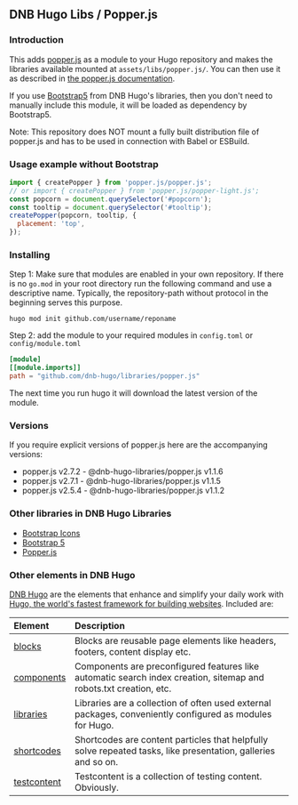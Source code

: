 ## DNB Hugo Libs / Popper.js

### Introduction

This adds [popper.js](https://github.com/popperjs/popper-core) as a module to your Hugo repository and makes the libraries available mounted at `assets/libs/popper.js/`. You can then use it as described in [the popper.js documentation](https://popper.js.org/).

If you use [Bootstrap5](https://github.com/dnb-hugo/libraries/tree/main/bootstrap5) from DNB Hugo's libraries, then you don't need to manually include this module, it will be loaded as dependency by Bootstrap5.

Note: This repository does NOT mount a fully built distribution file of popper.js and has to be used in connection with Babel or ESBuild.

### Usage example without Bootstrap

```javascript
import { createPopper } from 'popper.js/popper.js';
// or import { createPopper } from 'popper.js/popper-light.js';
const popcorn = document.querySelector('#popcorn');
const tooltip = document.querySelector('#tooltip');
createPopper(popcorn, tooltip, {
  placement: 'top',
});
```

### Installing

Step 1: Make sure that modules are enabled in your own repository. If there is no `go.mod` in your root directory run the following command and use a descriptive name. Typically, the repository-path without protocol in the beginning serves this purpose.

```shell script
hugo mod init github.com/username/reponame
```

Step 2: add the module to your required modules in `config.toml` or `config/module.toml`

```toml
[module]
[[module.imports]]
path = "github.com/dnb-hugo/libraries/popper.js"
```

The next time you run hugo it will download the latest version of the module.

### Versions

If you require explicit versions of popper.js here are the accompanying versions:

- popper.js v2.7.2 - @dnb-hugo-libraries/popper.js v1.1.6
- popper.js v2.7.1 - @dnb-hugo-libraries/popper.js v1.1.5
- popper.js v2.5.4 - @dnb-hugo-libraries/popper.js v1.1.2

### Other libraries in DNB Hugo Libraries

- [Bootstrap Icons](https://github.com/dnb-hugo/libraries/tree/main/bootstrap-icons)
- [Bootstrap 5](https://github.com/dnb-hugo/libraries/tree/main/bootstrap5)
- [Popper.js](https://github.com/dnb-hugo/libraries/tree/main/popper.js)

### Other elements in DNB Hugo

[DNB Hugo](https://github.com/dnb-hugo) are the elements that enhance and simplify your daily work with [Hugo, the world's fastest framework for building websites](https://gohugo.io/). Included are:

| Element | Description |
| :--- | :--- |
| [blocks](https://github.com/dnb-hugo/blocks) | Blocks are reusable page elements like headers, footers, content display etc.|
| [components](https://github.com/dnb-hugo/components) | Components are preconfigured features like automatic search index creation, sitemap and robots.txt creation, etc. |
| [libraries](https://github.com/dnb-hugo/libraries) | Libraries are a collection of often used external packages, conveniently configured as modules for Hugo. |
| [shortcodes](https://github.com/dnb-hugo/shortcodes) | Shortcodes are content particles that helpfully solve repeated tasks, like presentation, galleries and so on. |
| [testcontent](https://github.com/dnb-hugo/testcontent) | Testcontent is a collection of testing content. Obviously. |
